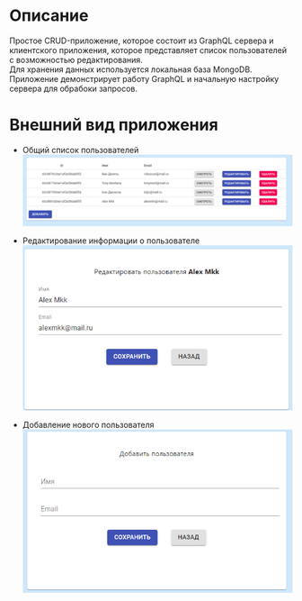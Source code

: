 # Описание
Простое CRUD-приложение, которое состоит из GraphQL сервера и клиентского приложения, которое представляет список пользователей с возможностью редактирования.<br>
Для хранения данных используется локальная база MongoDB.<br>
Приложение демонстрирует работу GraphQL и начальную настройку сервера для обрабоки запросов.

# Внешний вид приложения
* Общий список пользователей<br>
![alt text](screenshots/users.png "Общий список пользователей")

* Редактирование информации о пользователе<br>
![alt text](screenshots/edit-user.png "Редактирование информации о пользователе")

* Добавление нового пользователя<br>
![alt text](screenshots/add-user.png "Добавление нового пользователя")
